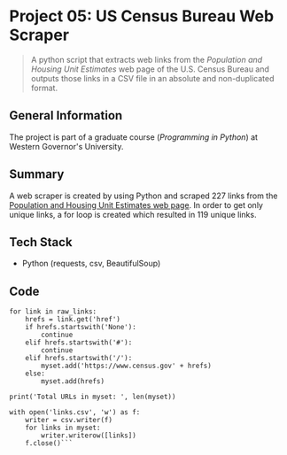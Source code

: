 # Project 05: US Census Bureau Web Scraper
> A python script that extracts web links from the _Population and Housing Unit Estimates_ web page of the U.S. Census Bureau and outputs those links in a CSV file in an absolute and non-duplicated format. 

General Information
---
The project is part of a graduate course (_Programming in Python_) at Western Governor's University. 

Summary
---
A web scraper is created by using Python and scraped 227 links from the [Population and Housing Unit Estimates web page](https://www.census.gov/programs-surveys/popest.html). In order to get only unique links, a for loop is created which resulted in 119 unique links.

Tech Stack
---
* Python (requests, csv, BeautifulSoup)

Code
---
```myset = set()
for link in raw_links:
    hrefs = link.get('href')
    if hrefs.startswith('None'):
        continue
    elif hrefs.startswith('#'):
        continue
    elif hrefs.startswith('/'):
        myset.add('https://www.census.gov' + hrefs)
    else:
        myset.add(hrefs)

print('Total URLs in myset: ', len(myset))

with open('links.csv', 'w') as f:
    writer = csv.writer(f)
    for links in myset:
        writer.writerow([links])
    f.close()```

